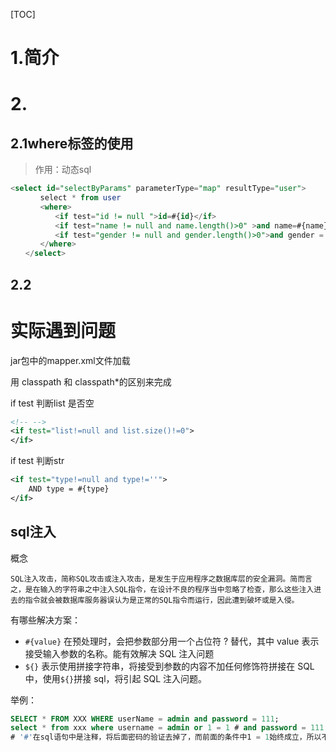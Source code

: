 

[TOC]

# 1.简介





# 2.

## 2.1where标签的使用

> 作用：动态sql

```sql
<select id="selectByParams" parameterType="map" resultType="user">
　　　　select * from user
　　　　<where>
　　　　　　<if test="id != null ">id=#{id}</if>
　　　　　　<if test="name != null and name.length()>0" >and name=#{name}</if>
　　　　　　<if test="gender != null and gender.length()>0">and gender = #{gender}</if>
　　　　</where>
　　</select>　　　
```

## 2.2



# 实际遇到问题

jar包中的mapper.xml文件加载

用 classpath 和 classpath*的区别来完成



if test 判断list 是否空

```xml
<!-- -->
<if test="list!=null and list.size()!=0">
</if>
```



if test 判断str 

```xml
<if test="type!=null and type!=''">  
    AND type = #{type}  
</if> 
```



## sql注入

概念

```
SQL注入攻击，简称SQL攻击或注入攻击，是发生于应用程序之数据库层的安全漏洞。简而言之，是在输入的字符串之中注入SQL指令，在设计不良的程序当中忽略了检查，那么这些注入进去的指令就会被数据库服务器误认为是正常的SQL指令而运行，因此遭到破坏或是入侵。
```



有哪些解决方案：

- `#{value}` 在预处理时，会把参数部分用一个占位符 ? 替代，其中 value 表示接受输入参数的名称。能有效解决 SQL 注入问题
- `${}` 表示使用拼接字符串，将接受到参数的内容不加任何修饰符拼接在 SQL 中，使用`${}`拼接 sql，将引起 SQL 注入问题。

举例：

```sql
SELECT * FROM XXX WHERE userName = admin and password = 111;
select * from xxx where username = admin or 1 = 1 # and password = 111;
# '#'在sql语句中是注释，将后面密码的验证去掉了，而前面的条件中1 = 1始终成立，所以不管密码正确与否，都能登录成功
```

